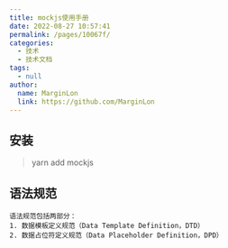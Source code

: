 ```yaml
---
title: mockjs使用手册
date: 2022-08-27 10:57:41
permalink: /pages/10067f/
categories:
  - 技术
  - 技术文档
tags:
  - null
author: 
  name: MarginLon
  link: https://github.com/MarginLon
---
```


## 安装

> yarn add mockjs

## 语法规范

    语法规范包括两部分：
    1. 数据模板定义规范（Data Template Definition，DTD）
    2. 数据占位符定义规范（Data Placeholder Definition，DPD）
